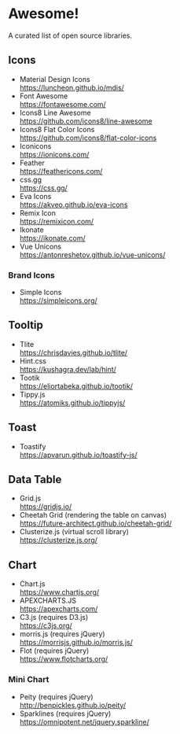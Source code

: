 # Awesome!

A curated list of open source libraries.

## Icons

- Material Design Icons  
  https://luncheon.github.io/mdis/
- Font Awesome  
  https://fontawesome.com/
- Icons8 Line Awesome  
  https://github.com/icons8/line-awesome  
- Icons8 Flat Color Icons  
  https://github.com/icons8/flat-color-icons  
- Iconicons  
  https://ionicons.com/
- Feather  
  https://feathericons.com/
- css.gg  
  https://css.gg/
- Eva Icons  
  https://akveo.github.io/eva-icons
- Remix Icon  
  https://remixicon.com/
- Ikonate  
  https://ikonate.com/
- Vue Unicons  
  https://antonreshetov.github.io/vue-unicons/


### Brand Icons

- Simple Icons  
  https://simpleicons.org/  


## Tooltip

- Tlite  
  https://chrisdavies.github.io/tlite/
- Hint.css  
  https://kushagra.dev/lab/hint/
- Tootik  
  https://eliortabeka.github.io/tootik/
- Tippy.js  
  https://atomiks.github.io/tippyjs/


## Toast

- Toastify  
  https://apvarun.github.io/toastify-js/


## Data Table

- Grid.js  
  https://gridjs.io/
- Cheetah Grid (rendering the table on canvas)  
  https://future-architect.github.io/cheetah-grid/
- Clusterize.js (virtual scroll library)  
  https://clusterize.js.org/


## Chart

- Chart.js  
  https://www.chartjs.org/
- APEXCHARTS.JS  
  https://apexcharts.com/
- C3.js (requires D3.js)  
  https://c3js.org/
- morris.js (requires jQuery)  
  https://morrisjs.github.io/morris.js/
- Flot (requires jQuery)  
  https://www.flotcharts.org/

### Mini Chart

- Peity (requires jQuery)  
  http://benpickles.github.io/peity/
- Sparklines (requires jQuery)  
  https://omnipotent.net/jquery.sparkline/
